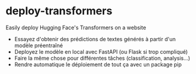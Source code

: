 # deploy-transformers
Easily deploy Hugging Face's Transformers on a website


* Essayez d'obtenir des prédictions de textes générés à partir d'un modèle
    préentraîné
* Deployez le modèle en local avec FastAPI (ou Flask si trop compliqué)
* Faire la même chose pour différentes tâches (classification, analysis...)
* Rendre automatique le déploiement de tout ça avec un package pip
